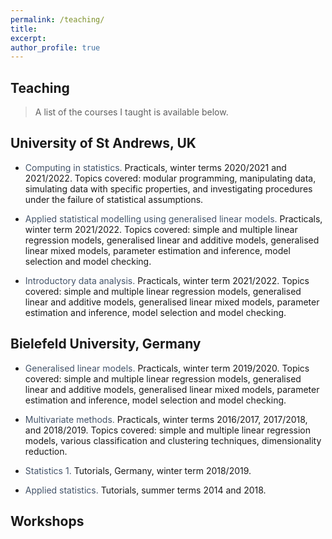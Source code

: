 ```yaml
---
permalink: /teaching/
title:
excerpt:
author_profile: true
---
```

Teaching
----

> A list of the courses I taught is available below.

University of St Andrews, UK
----

- <span style="color: #44546a;">Computing in statistics.</span>
Practicals, winter terms 2020/2021 and 2021/2022. Topics covered: modular programming, manipulating data, simulating data with specific properties, and investigating procedures under the failure of statistical assumptions.

- <span style="color: #44546a;">Applied statistical modelling using generalised linear models.</span>
Practicals, winter term 2021/2022. Topics covered: simple and multiple linear regression models, generalised linear and additive models, generalised linear mixed models, parameter estimation and inference, model selection and model checking.

- <span style="color: #44546a;">Introductory data analysis.</span>
Practicals, winter term 2021/2022. Topics covered: simple and multiple linear regression models, generalised linear and additive models, generalised linear mixed models, parameter estimation and inference, model selection and model checking.

Bielefeld University, Germany
----

- <span style="color: #44546a;">Generalised linear models.</span>
Practicals, winter term 2019/2020. Topics covered: simple and multiple linear regression models, generalised linear and additive models, generalised linear mixed models, parameter estimation and inference, model selection and model checking.

- <span style="color: #44546a;">Multivariate methods.</span>
Practicals, winter terms 2016/2017, 2017/2018, and 2018/2019. Topics covered: simple and multiple linear regression models, various classification and clustering techniques, dimensionality reduction.

- <span style="color: #44546a;"> Statistics 1.</span>
Tutorials, Germany, winter term 2018/2019.

- <span style="color: #44546a;"> Applied statistics.</span>
Tutorials, summer terms 2014 and 2018.

Workshops
----
